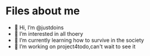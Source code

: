 
# Files about me

- 👋 Hi, I’m @justdoins
- 👀 I’m interested in all thoery
- 🌱 I’m currently learning how to survive in the society
- 💞️ I’m working on project4todo,can't wait to see it

<!---
justdoins/justdoins is a ✨ special ✨ repository because its `README.md` (this file) appears on your GitHub profile.
You can click the Preview link to take a look at your changes.
--->
